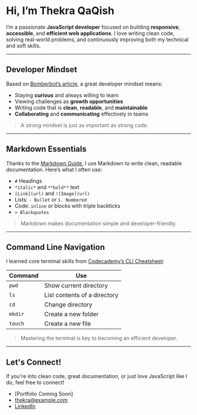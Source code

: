 #  Hi, I’m Thekra QaQish

I’m a passionate **JavaScript developer** focused on building **responsive**, **accessible**, and **efficient web applications**. I love writing clean code, solving real-world problems, and continuously improving both my technical and soft skills.

---

## Developer Mindset

Based on [Bomberbot’s article](https://www.bomberbot.com/software-development/learn-the-fundamentals-of-a-good-developer-mindset-in-15-minutes/), a great developer mindset means:

- Staying **curious** and always willing to learn
- Viewing challenges as **growth opportunities**
- Writing code that is **clean**, **readable**, and **maintainable**
- **Collaborating** and **communicating** effectively in teams

>  A strong mindset is just as important as strong code.

---

##  Markdown Essentials

Thanks to the [Markdown Guide](https://www.markdownguide.org/basic-syntax/), I use Markdown to write clean, readable documentation. Here’s what I often use:

- `#` Headings
- `*italic*` and `**bold**` text
- `[Link](url)` and `![Image](url)`
- Lists: `- Bullet` or `1. Numbered`
- Code: `inline` or blocks with triple backticks
- `> Blockquotes`

>  Markdown makes documentation simple and developer-friendly.

---

##  Command Line Navigation

I learned core terminal skills from [Codecademy’s CLI Cheatsheet](https://www.codecademy.com/learn/learn-the-command-line/modules/learn-the-command-line-navigation/cheatsheet):

| Command  | Use                                |
|----------|------------------------------------|
| `pwd`    | Show current directory             |
| `ls`     | List contents of a directory       |
| `cd`     | Change directory                   |
| `mkdir`  | Create a new folder                |
| `touch`  | Create a new file                  |

>  Mastering the terminal is key to becoming an efficient developer.

---

##  Let's Connect!

If you're into clean code, great documentation, or just love JavaScript like I do, feel free to connect!

-  [Portfolio Coming Soon]
-  thekra@example.com
-  [LinkedIn](#)


